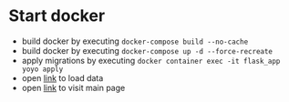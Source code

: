 Start docker
==========================

* build docker by executing `docker-compose build --no-cache`
* build docker by executing `docker-compose up -d --force-recreate`
* apply migrations by executing `docker container exec -it flask_app yoyo apply`
* open [link](http://localhost:5000/load_data) to load data
* open [link](http://localhost:5000/) to visit main page
